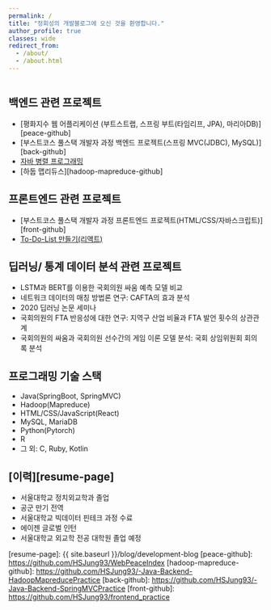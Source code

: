 ```yaml
---
permalink: /
title: "정회성의 개발블로그에 오신 것을 환영합니다."
author_profile: true
classes: wide
redirect_from: 
  - /about/
  - /about.html
---
```


<a href="https://en.wikipedia.org/wiki/The_Monk_by_the_Sea">
    <img src="{{ site.url }}{{ site.baseurl }}/assets/images/Caspar_900x550.jpg" alt="" > 
    <!-- <p style="text-align: right"> Caspar David Friedrich, 해변의 수도승, 1808-10 </p> -->
</a> 

## 백엔드 관련 프로젝트
* [평화지수 웹 어플리케이션 (부트스트랩, 스프링 부트(타임리프, JPA), 마리아DB)][peace-github]
* [부스트코스 풀스택 개발자 과정 백엔드 프로젝트(스프링 MVC(JDBC), MySQL)][back-github]
* [자바 병렬 프로그래밍][concurrency-github]
* [하둡 맵리듀스][hadoop-mapreduce-github]

## 프론트엔드 관련 프로젝트
* [부스트코스 풀스택 개발자 과정 프론트엔드 프로젝트(HTML/CSS/자바스크립트)][front-github]
* [To-Do-List 만들기(리액트)][react-github]

## 딥러닝/ 통계 데이터 분석 관련 프로젝트
* LSTM과 BERT를 이용한 국회의원 싸움 예측 모델 비교
* 네트워크 데이터의 매칭 방법론 연구: CAFTA의 효과 분석
* 2020 딥러닝 논문 세미나
* 국회의원의 FTA 반응성에 대한 연구: 지역구 산업 비율과 FTA 발언 횟수의 상관관계
* 국회의원의 싸움과 국회의원 선수간의 게임 이론 모델 분석: 국회 상임위원회 회의록 분석

## 프로그래밍 기술 스택  
* Java(SpringBoot, SpringMVC)
* Hadoop(Mapreduce)
* HTML/CSS/JavaScript(React)
* MySQL, MariaDB
* Python(Pytorch)
* R
* 그 외: C, Ruby, Kotlin

## [이력][resume-page]
* 서울대학교 정치외교학과 졸업
* 공군 만기 전역
* 서울대학교 빅데이터 핀테크 과정 수료
* 에이젠 글로벌 인턴
* 서울대학교 외교학 전공 대학원 졸업 예정

[react-github]: https://github.com/HSJung93/-React-ToDoList
[concurrency-github]: https://github.com/HSJung93/-Java-ConcurrencyInPractice
[resume-page]: {{ site.baseurl }}/blog/development-blog
[peace-github]: https://github.com/HSJung93/WebPeaceIndex
[hadoop-mapreduce-github]: https://github.com/HSJung93/-Java-Backend-HadoopMapreducePractice
[back-github]: https://github.com/HSJung93/-Java-Backend-SpringMVCPractice
[front-github]: https://github.com/HSJung93/frontend_practice